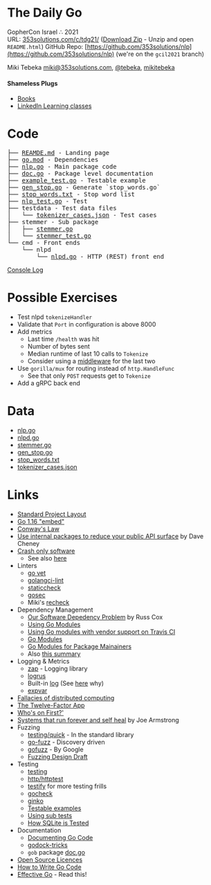 # The Daily Go
GopherCon Israel ∴  2021<br />
URL: [353solutions.com/c/tdg21/](http://353solutions.com/c/tdg21/) ([Download Zip](353-tdg.zip) - Unzip and open `README.html`)
GitHub Repo: [https://github.com/353solutions/nlp](https://github.com/353solutions/nlp) (we're on the `gcil2021`  branch)

<!--
-->

Miki Tebeka
<i class="far fa-envelope"></i> [miki@353solutions.com](mailto:miki@353solutions.com), <i class="fab fa-twitter"></i> [@tebeka](https://twitter.com/tebeka), <i class="fab fa-linkedin-in"></i> [mikitebeka](https://www.linkedin.com/in/mikitebeka/)


#### Shameless Plugs

- [Books](https://www.353solutions.com/books)
- [LinkedIn Learning classes](https://www.linkedin.com/learning/instructors/miki-tebeka)

# Code

<pre>
├── <a href="html/README.md.html">REAMDE.md</a> - Landing page
├── <a href="html/go.mod.html">go.mod</a> - Dependencies
├── <a href="html/nlp.go.html">nlp.go</a> - Main package code
├── <a href="html/doc.go.html">doc.go</a> - Package level documentation
├── <a href="html/example_test.go.html">example_test.go</a> - Testable example
├── <a href="html/gen_stop.go.html">gen_stop.go</a> - Generate `stop_words.go`
├── <a href="html/stop_words.txt.html">stop_words.txt</a> - Stop word list
├── <a href="html/nlp_test.go.html">nlp_test.go</a> - Test
├── testdata - Test data files
│   └── <a href="html/testdata/tokenizer_cases.json.html">tokenizer_cases.json</a> - Test cases
├── stemmer - Sub package
│   ├── <a href="html/stemmer/stemmer.html">stemmer.go</a>
│   └── <a href="html/stemmer/stemmer_test.html">stemmer_test.go</a>
└── cmd - Front ends
    └── nlpd
        └── <a href="html/cmd/nlpd/nlpd.html">nlpd.go</a> - HTTP (REST) front end
</pre>

[Console Log](console.log)

# Possible Exercises

- Test nlpd `tokenizeHandler`
- Validate that `Port` in configuration is above 8000
- Add metrics
    - Last time `/health` was hit
    - Number of bytes sent
    - Median runtime of last 10 calls to `Tokenize`
    - Consider using a [middleware](https://www.alexedwards.net/blog/making-and-using-middleware) for the last two
- Use `gorilla/mux` for routing instead of `http.HandleFunc`
    - See that only `POST` requests get to `Tokenize`
- Add a gRPC back end

# Data
- [nlp.go](data/nlp.go)
- [nlpd.go](data/nlpd.go)
- [stemmer.go](data/stemmer.go)
- [gen_stop.go](data/gen_stop.go)
- [stop_words.txt](data/stop_words.txt)
- [tokenizer_cases.json](data/tokenizer_cases.json)

# Links

- [Standard Project Layout](https://github.com/golang-standards/project-layout)
- [Go 1.16 "embed"](https://golangtutorial.dev/tips/embed-files-in-go/)
- [Conway's Law](https://en.wikipedia.org/wiki/Conway%27s_law)
- [Use internal packages to reduce your public API surface](https://dave.cheney.net/2019/10/06/use-internal-packages-to-reduce-your-public-api-surface) by Dave Cheney
- [Crash only software](https://en.wikipedia.org/wiki/Crash-only_software)
    - See also [here](https://lwn.net/Articles/191059/)
- Linters
    - [go vet](https://golang.org/cmd/vet/)
    - [golangci-lint](https://github.com/golangci/golangci-lint)
    - [staticcheck](https://staticcheck.io/)
    - [gosec](https://github.com/securego/gosec)
    - Miki's [recheck](https://github.com/tebeka/recheck)
- Dependency Management
    - [Our Software Depedency Problem](https://research.swtch.com/deps) by Russ Cox
    - [Using Go Modules](https://blog.golang.org/using-go-modules)
    - [Using Go modules with vendor support on Travis CI](https://arslan.io/2018/08/26/using-go-modules-with-vendor-support-on-travis-ci/)
    - [Go Modules](https://github.com/golang/go/wiki/Modules)
    - [Go Modules for Package Mainainers](https://www.youtube.com/watch?v=ms5l0zxC-uM)
    - Also [this summary](modules.html)
- Logging & Metrics
    - [zap](https://godoc.org/go.uber.org/zap) - Logging library
    - [logrus](https://godoc.org/github.com/sirupsen/logrus)
    - Built-in [log](https://golang.org/pkg/log/) (See [here](https://dave.cheney.net/2015/11/05/lets-talk-about-logging) why)
    - [expvar](https://golang.org/pkg/expvar/)
- [Fallacies of distributed computing](https://en.wikipedia.org/wiki/Fallacies_of_distributed_computing#The_fallacies)
- [The Twelve-Factor App](https://12factor.net/)
- [Who's on First?'](https://www.youtube.com/watch?v=kTcRRaXV-fg)
- [Systems that run forever and self heal](https://www.infoq.com/presentations/self-heal-scalable-system/) by Joe Armstrong
- Fuzzing
    - [testing/quick](https://golang.org/pkg/testing/quick/) - In the standard library
    - [go-fuzz](https://github.com/dvyukov/go-fuzz) - Discovery driven
    - [gofuzz](https://github.com/google/gofuzz) - By Google
    - [Fuzzing Design Draft](https://go.googlesource.com/proposal/+/master/design/draft-fuzzing.md)
- Testing
    - [testing](https://golang.org/pkg/testing/)
    - [http/httptest](https://golang.org/pkg/net/http/httptest/)
    - [testify](https://godoc.org/github.com/stretchr/testify) for more testing frills
    - [gocheck](https://labix.org/gocheck)
    - [ginko](https://onsi.github.io/ginkgo/)
    - [Testable examples](https://blog.golang.org/examples)
    - [Using sub tests](https://blog.golang.org/subtests)
    - [How SQLite is Tested](https://www.sqlite.org/testing.html)
- Documentation
    - [Documenting Go Code](https://blog.golang.org/godoc-documenting-go-code)
    - [godock-tricks](https://pkg.go.dev/github.com/fluhus/godoc-tricks)
    - `gob` package [doc.go](https://golang.org/src/encoding/gob/doc.go)
- [Open Source Licences](https://opensource.org/licenses/)
- [How to Write Go Code](https://golang.org/doc/code.html)
- [Effective Go](https://golang.org/doc/effective_go.html) - Read this!

<!--
- Debugging
    - [dlv](https://github.com/go-delve/delve)
    - [Debug a Go Application running on Kubernetes cluster](https://www.youtube.com/watch?v=YXu2box7z9k)
    - [gdb](https://golang.org/doc/gdb)
    - [VSCode](https://github.com/Microsoft/vscode-go/wiki/Debugging-Go-code-using-VS-Code)
- Benchmarking & Profiling
    - [High Performance Go Workshop](https://dave.cheney.net/high-performance-go-workshop/dotgo-paris.html)
    - [Performance](https://github.com/golang/go/wiki/Performance) in the Go Wiki
    - [benchcmp](https://godoc.org/golang.org/x/tools/cmd/benchcmp) - Compare benchmarks
    - [pprof](https://golang.org/pkg/pprof/) & [net/http/pprof](https://golang.org/pkg/net/http/pprof/)
    - [Optimization Tips](optimize.html)
    - [Latency numbers](https://twitter.com/piecalculus/status/459485747842523136?lang=en)
- [Go Proverbs](https://go-proverbs.github.io/) - Think about them ☺
- [Semantic versioning](https://semver.org/)
- [Miki's .vimrc](vimrc)



| Format                       | Type    | Schema | Package |
|------------------------------+---------+--------+---------|
| [JSON](http://www.json.org/) | Textual | No     | [encoding/json](https://golang.org/pkg/encoding/json) |
|------------------------------+---------+--------+---------|
|[XML](http://www.w3schools.com/xml/) | Textual | External | [encoding/xml](https://golang.org/pkg/encoding/xml) |
|------------------------------+---------+--------+---------|
| CSV                          | Textual | No     | [encoding/csv](https://golang.org/pkg/encoding/csv) |
|------------------------------+---------+--------+---------|
| [YAML](http://yaml.org/)     | Textual | No     | [gopkg.in/yaml.v2](https://gopkg.in/yaml.v2) |
|------------------------------+---------+--------+---------|
| [TOML](https://github.com/toml-lang/toml) | Textual | No | [BurntSushi/toml](https://github.com/BurntSushi/toml) |
|------------------------------+---------+--------+---------|
| [msgpack](http://msgpack.org/index.html) | Binary | No | [vmihailenco/msgpack](https://github.com/vmihailenco/msgpack) |
|------------------------------+---------+--------+---------|
| [bson](http://bsonspec.org/) | Binary  | No     | [mgo/bson](https://godoc.org/labix.org/v2/mgo/bson) |
|------------------------------+---------+--------+---------|
| [Protocol Buffers](https://developers.google.com/protocol-buffers/?hl=en) | Binary | Yes | [golang/protobuf](https://github.com/golang/protobuf/) |
|------------------------------+---------+--------+---------|
| [Cap'n Proto](https://capnproto.org/)  | Binary | Yes | [capnproto/go-capnproto2](https://github.com/capnproto/go-capnproto2) |
|------------------------------+---------+--------+---------|
| [flatbuffers](https://google.github.io/flatbuffers/) | Binary | Yes | [flatbuffers/go](github.com/google/flatbuffers/go) |
|------------------------------+---------+--------+---------|

- [Testable Examples](https://blog.golang.org/examples)
- Internal module repository/registry
    - https://godoc.org/rsc.io/go-import-redirector
    - `replace` in `go.mod`
	~~~
		module prj

		require (
			github.com/att/calc v0.0.0
			gopkg.in/yaml.v2 v2.2.2 // indirect
		)

		replace github.com/att/calc => /path/to/calc
	~~~
    - [jFrog](https://www.jfrog.com/confluence/display/RTF/Go+Registry)


- Serialization formats
    -[JSON](http://www.json.org/) - Textual, no schema ([encoding/json](https://golang.org/pkg/encoding/json))
- JSON
    - [encoding/json](https://golang.org/pkg/encoding/json/) in the standard library
    - [mapstructure](https://godoc.org/github.com/mitchellh/mapstructure#example-Decode) to fill struct from `map[string]interface{}`
- HTTP
    - [net/http](https://golang.org/pkg/net/http/) - Built-in HTTP client & server
    - [gorilla/mux](http://www.gorillatoolkit.org/pkg/mux) - More flexible mux
    - [chi](https://github.com/go-chi/chi) - Web framework
    - [fasthttp](https://godoc.org/github.com/valyala/fasthttp) - Faster HTTP server, use *only* if you really need it
    - [Making & Using HTTP Middleware](https://www.alexedwards.net/blog/making-and-using-middleware)
- [build tags](https://dave.cheney.net/2013/10/12/how-to-use-conditional-compilation-with-the-go-build-tool)
- Configuration
    - [envconfig](https://github.com/kelseyhightower/envconfig) - Configure using environment
    - Built in [flag](https://golang.org/pkg/flag/)
    - [Cobra](https://github.com/spf13/cobra) & [Viper](https://github.com/spf13/viper)
- [Conway's Law](https://en.wikipedia.org/wiki/Conway%27s_law)
- [Robustness Principle](https://en.wikipedia.org/wiki/Robustness_principle)
- [Rules of Optimization](http://wiki.c2.com/?RulesOfOptimization)
- Options & configuration
    - Built in [flag](https://golang.org/pkg/flag/)
    - [Cobra](https://github.com/spf13/cobra)
	- Works well with [Viper](https://github.com/spf13/viper)
    - [envconfig](https://github.com/kelseyhightower/envconfig)
- [Knight Capital](https://en.wikipedia.org/wiki/Knight_Capital_Group#2012_stock_trading_disruption) - the price of bugs in deployment
- [HTTP cats](https://www.flickr.com/photos/girliemac/sets/72157628409467125/)
    - Has [an API](https://http.cat/)
- [Error handling and Go](https://blog.golang.org/error-handling-and-go) blog post
- [Go standard library](https://golang.org/pkg/)
- [Falsehoods Programmers Believe about Time](https://infiniteundo.com/post/25326999628/falsehoods-programmers-believe-about-time)
-->
